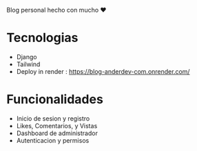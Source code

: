 Blog personal hecho con mucho ❤️
# Tecnologias
* Django
* Tailwind
* Deploy in render : https://blog-anderdev-com.onrender.com/
# Funcionalidades
- Inicio de sesion y registro
- Likes, Comentarios, y Vistas 
- Dashboard de administrador
- Autenticacion y permisos
